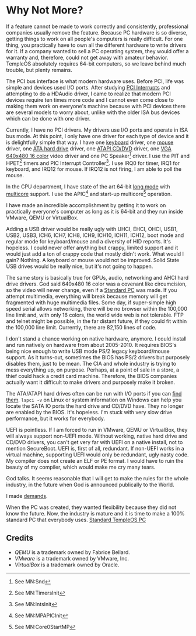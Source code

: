 # Why Not More?
If a feature cannot be made to work correctly and consistently, professional companies usually remove the feature. Because PC hardware is so diverse, getting things to work on all people's computers is really difficult. For one thing, you practically have to own all the different hardware to write drivers for it. If a company wanted to sell a PC operating system, they would offer a warranty and, therefore, could not get away with amateur behavior. TempleOS absolutely requires 64-bit computers, so we leave behind much trouble, but plenty remains.

The PCI bus interface is what modern hardware uses. Before PCI, life was simple and devices used I/O ports. After studying [PCI Interrupts](https://github.com/cia-foundation/TempleOS/blob/c26482bb6ad3f80106d28504ec5db3c6a360732c/Demo/Lectures/PCIInterrupts.HC) and attempting to do a HDAudio driver, I came to realize that modern PCI devices require ten times more code and I cannot even come close to making them work on everyone's machine because with PCI devices there are several models to worry about, unlike with the older ISA bus devices which can be done with one driver.

Currently, I have no PCI drivers. My drivers use I/O ports and operate in ISA bus mode. At this point, I only have one driver for each type of device and it is delightfully simple that way. I have one [keyboard](https://github.com/cia-foundation/TempleOS/blob/c26482bb6ad3f80106d28504ec5db3c6a360732c/Kernel/SerialDev/Keyboard.HC) driver, one [mouse](https://github.com/cia-foundation/TempleOS/blob/c26482bb6ad3f80106d28504ec5db3c6a360732c/Kernel/SerialDev/Mouse.HC) driver, one [ATA hard drive](https://github.com/cia-foundation/TempleOS/blob/c26482bb6ad3f80106d28504ec5db3c6a360732c/Kernel/BlkDev/DskATA.HC) driver, one [ATAPI CD/DVD](/Kernel/BlkDev/DskATA.HC) driver, one [VGA 640x480 16 color](https://github.com/cia-foundation/TempleOS/blob/c26482bb6ad3f80106d28504ec5db3c6a360732c/Adam/Gr/GrScrn.HC) video driver and one PC Speaker[^1] driver. I use the PIT and HPET[^2] timers and PIC Interrupt Controller[^3]. I use IRQ0 for timer, IRQ1 for keyboard, and IRQ12 for mouse. If IRQ12 is not firing, I am able to poll the mouse.

In the CPU department, I have state of the art 64-bit [long mode](https://github.com/cia-foundation/TempleOS/blob/c26482bb6ad3f80106d28504ec5db3c6a360732c/Kernel/KStart64.HC) with [multicore](https://github.com/cia-foundation/TempleOS/blob/c26482bb6ad3f80106d28504ec5db3c6a360732c/Kernel/MultiProc.HC) support. I use the APIC[^4] and start-up multicore[^5] operation.

I have made an incredible accomplishment by getting it to work on practically everyone's computer as long as it is 64-bit and they run inside VMware, QEMU or VirtualBox.

Adding a USB driver would be really ugly with UHCI, EHCI, OHCI, USB1, USB2, USB3, ICH6, ICH7, ICH8, ICH9, ICH10, ICH11, ICH12, boot mode and regular mode for keyboard/mouse and a diversity of HID reports. It's hopeless. I could never offer anything but crappy, limited support and it would just add a ton of crappy code that mostly didn't work. What would I gain? Nothing. A keyboard or mouse would not be improved. Solid State USB drives would be really nice, but it's not going to happen.

The same story is basically true for GPUs, audio, networking and AHCI hard drive drivers. God said 640x480 16 color was a covenant like circumcision, so the video will never change, even if a [Standard PC](./StdTempleOSPC.md) was made. If you attempt multimedia, everything will break because memory will get fragmented with huge multimedia files. Some day, if super-simple high speed serial allows networking, there will be no browser within the 100,000 line limit and, with only 16 colors, the world wide web is not tolerable. FTP and telnet might be possible, in the far distant future, if they could fit within the 100,000 line limit. Currently, there are 82,150 lines of code.

I don't stand a chance working on native hardware, anymore. I could install and run natively on hardware from about 2005-2010. It requires BIOS's being nice enough to write USB mode PS/2 legacy keyboard/mouse support. As it turns-out, sometimes the BIOS has PS/2 drivers but purposely disables them, just to be mean. The CIA and whole industry is trying to mess everything up, on purpose. Perhaps, at a point of sale in a store, a thief could hack a credit card machine. Therefore, the BIOS companies actually want it difficult to make drivers and purposely make it broken.

The ATA/ATAPI hard drives often can be run with I/O ports if you can [find them](https://github.com/cia-foundation/TempleOS/blob/c26482bb6ad3f80106d28504ec5db3c6a360732c/Kernel/BlkDev/DskATAId.HC). `lspci -v` on Linux or system information on Windows can help you locate the SATA IO ports the hard drive and CD/DVD have. They no longer are enabled by the BIOS. It's hopeless. I'm stuck with very slow drive performance, but it works for everybody.

UEFI is pointless. If I am forced to run in VMware, QEMU or VirtualBox, they will always support non-UEFI mode. Without working, native hard drive and CD/DVD drivers, you can't get very far with UEFI on a native install, not to mention SecureBoot. UEFI is, first of all, redundant. If non-UEFI works in a virtual machine, supporting UEFI would only be redundant, ugly nasty code. My compiler does not create an ELF or PE format. I would have to ruin the beauty of my compiler, which would make me cry many tears.

God talks. It seems reasonable that I will get to make the rules for the whole industry, in the future when God is announced publically to the World.

I made [demands](./Demands.md).

When the PC was created, they wanted flexibility because they did not know the future. Now, the industry is mature and it is time to make a 100% standard PC that everybody uses. [Standard TempleOS PC](./StdTempleOSPC.md)

## Credits
  - _QEMU_ is a trademark owned by Fabrice Bellard.
  - _VMware_ is a trademark owned by VMware, Inc.
  - _VirtualBox_ is a trademark owned by Oracle.

[^1]: See MN:Snd

[^2]: See MN:TimersInit

[^3]: See MN:IntsInit

[^4]: See MN:MPAPICInit

[^5]: See MN:Core0StartMP
